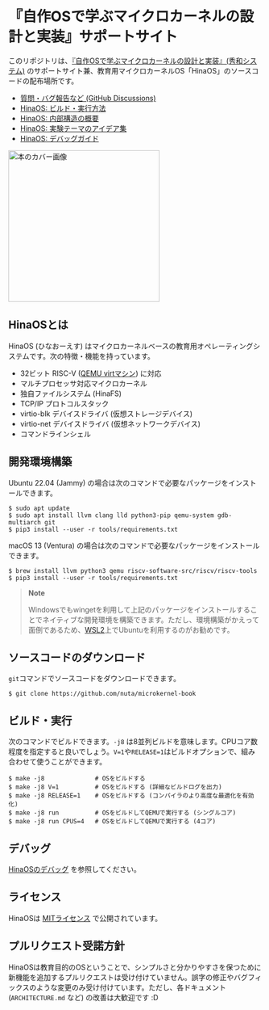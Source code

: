 # 『自作OSで学ぶマイクロカーネルの設計と実装』サポートサイト

このリポジトリは、[『自作OSで学ぶマイクロカーネルの設計と実装』(秀和システム)](https://www.hanmoto.com/bd/isbn/9784798068718) のサポートサイト兼、教育用マイクロカーネルOS「HinaOS」のソースコードの配布場所です。

- [質問・バグ報告など (GitHub Discussions)](https://github.com/nuta/microkernel-book/discussions)
- [HinaOS: ビルド・実行方法](#開発環境構築)
- [HinaOS: 内部構造の概要](ARCHITECTURE.md)
- [HinaOS: 実験テーマのアイデア集](IDEAS.md)
- [HinaOS: デバッグガイド](DEBUG.md)

<a href="https://www.hanmoto.com/bd/isbn/9784798068718">
<img alt="本のカバー画像" src="https://gist.githubusercontent.com/nuta/e45864405fbdc8618af4b08de534e42c/raw/bd3df82e7039902818c8fc0d394b69250cc78fc9/cover.jpg" width="300">
</a>

## HinaOSとは

HinaOS (ひなおーえす) はマイクロカーネルベースの教育用オペレーティングシステムです。次の特徴・機能を持っています。

- 32ビット RISC-V ([QEMU virtマシン](https://www.qemu.org/docs/master/system/riscv/virt.html)) に対応
- マルチプロセッサ対応マイクロカーネル
- 独自ファイルシステム (HinaFS)
- TCP/IP プロトコルスタック
- virtio-blk デバイスドライバ (仮想ストレージデバイス)
- virtio-net デバイスドライバ (仮想ネットワークデバイス)
- コマンドラインシェル

## 開発環境構築

Ubuntu 22.04 (Jammy) の場合は次のコマンドで必要なパッケージをインストールできます。

```
$ sudo apt update
$ sudo apt install llvm clang lld python3-pip qemu-system gdb-multiarch git
$ pip3 install --user -r tools/requirements.txt
```

macOS 13 (Ventura) の場合は次のコマンドで必要なパッケージをインストールできます。

```
$ brew install llvm python3 qemu riscv-software-src/riscv/riscv-tools
$ pip3 install --user -r tools/requirements.txt
```

> **Note**
>
> Windowsでもwingetを利用して上記のパッケージをインストールすることでネイティブな開発環境を構築できます。ただし、環境構築がかえって面倒であるため、[WSL2](https://learn.microsoft.com/ja-jp/windows/wsl/install)上でUbuntuを利用するのがお勧めです。

## ソースコードのダウンロード

`git`コマンドでソースコードをダウンロードできます。

```
$ git clone https://github.com/nuta/microkernel-book
```

## ビルド・実行

次のコマンドでビルドできます。`-j8` は8並列ビルドを意味します。CPUコア数程度を指定すると良いでしょう。`V=1`や`RELEASE=1`はビルドオプションで、組み合わせて使うことができます。

```
$ make -j8              # OSをビルドする
$ make -j8 V=1          # OSをビルドする (詳細なビルドログを出力)
$ make -j8 RELEASE=1    # OSをビルドする (コンパイラのより高度な最適化を有効化)
$ make -j8 run          # OSをビルドしてQEMUで実行する (シングルコア)
$ make -j8 run CPUS=4   # OSをビルドしてQEMUで実行する (4コア)
```

## デバッグ

[HinaOSのデバッグ](./DEBUG.md) を参照してください。

## ライセンス

HinaOSは [MITライセンス](./LICENSE.md) で公開されています。

## プルリクエスト受諾方針

HinaOSは教育目的のOSということで、シンプルさと分かりやすさを保つために新機能を追加するプルリクエストは受け付けていません。誤字の修正やバグフィックスのような変更のみ受け付けています。ただし、各ドキュメント (`ARCHITECTURE.md` など) の改善は大歓迎です :D

